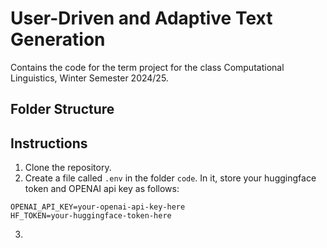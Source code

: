 # User-Driven and Adaptive Text Generation
Contains the code for the term project for the class Computational Linguistics, Winter Semester 2024/25.

## Folder Structure
<tba>

## Instructions
1. Clone the repository.
2. Create a file called <code>.env</code> in the folder <code>code</code>. In it, store your huggingface token and OPENAI api key as follows:
   
```
OPENAI_API_KEY=your-openai-api-key-here
HF_TOKEN=your-huggingface-token-here
```
3. 
